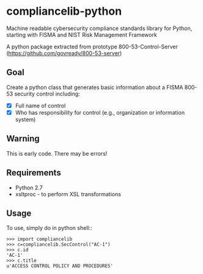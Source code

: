 # compliancelib-python
Machine readable cybersecurity compliance standards library for Python, starting with FISMA and NIST Risk Management Framework

A python package extracted from prototype 800-53-Control-Server (https://github.com/govready/800-53-server)

## Goal

Create a python class that generates basic information about a FISMA 800-53 security control including:
- [x] Full name of control
- [x] Who has responsibility for control (e.g., organization or information system)

## Warning

This is early code. There may be errors!

## Requirements

- Python 2.7
- xsltproc - to perform XSL transformations

## Usage

To use, simply do in python shell::

    >>> import compliancelib
    >>> c=compliancelib.SecControl("AC-1")
    >>> c.id
    'AC-1'
    >>> c.title
    u'ACCESS CONTROL POLICY AND PROCEDURES'
